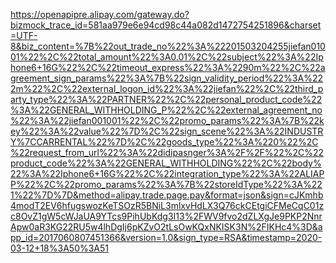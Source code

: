 https://openapipre.alipay.com/gateway.do?bizmock_trace_id=581aa979e6e94cd98c44a082d1472754251896&charset=UTF-8&biz_content=%7B%22out_trade_no%22%3A%22201503204255jiefan01001%22%2C%22total_amount%22%3A0.01%2C%22subject%22%3A%22Iphone6+16G%22%2C%22timeout_express%22%3A%2290m%22%2C%22agreement_sign_params%22%3A%7B%22sign_validity_period%22%3A%222m%22%2C%22external_logon_id%22%3A%22jiefan%22%2C%22third_party_type%22%3A%22PARTNER%22%2C%22personal_product_code%22%3A%22GENERAL_WITHHOLDING_P%22%2C%22external_agreement_no%22%3A%22jiefan001001%22%2C%22promo_params%22%3A%7B%22key%22%3A%22value%22%7D%2C%22sign_scene%22%3A%22INDUSTRY%7CCARRENTAL%22%7D%2C%22goods_type%22%3A%220%22%2C%22request_from_url%22%3A%22didipasnger%3A%2F%2F%22%2C%22product_code%22%3A%22GENERAL_WITHHOLDING%22%2C%22body%22%3A%22Iphone6+16G%22%2C%22integration_type%22%3A%22ALIAPP%22%2C%22promo_params%22%3A%7B%22storeIdType%22%3A%221%22%7D%7D&method=alipay.trade.page.pay&format=json&sign=cJKmhb4modT2EV6hfugswozKeTSOzR5BNiL3mlxvHdLX3Q76ckCEtgiCFMeCqC01zc8OvZ1gW5cWJaUA9YTcs9PihUbKdg3I13%2FWV9fvo2dZLXgJe9PKP2NnrApw0aR3KG22RU5w4lhDgIj6pKZvO2tLsOwKQxNKISK3N%2FIKHc4%3D&app_id=2017060807451366&version=1.0&sign_type=RSA&timestamp=2020-03-12+18%3A50%3A51
